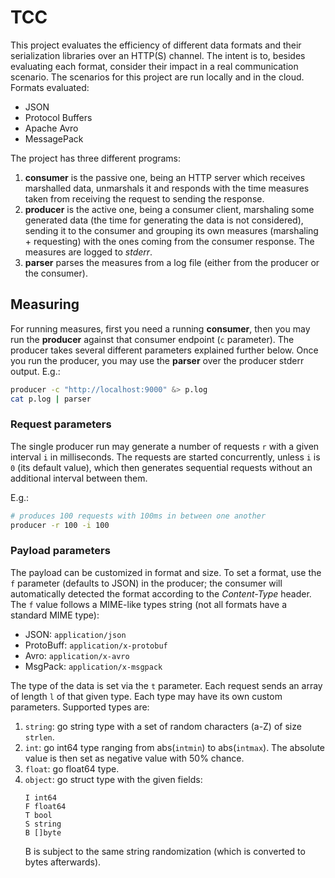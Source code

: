 # TCC

This project evaluates the efficiency of different data formats and their serialization libraries over an HTTP(S) channel. The intent is to, besides evaluating each format, consider their impact in a real communication scenario. The scenarios for this project are run locally and in the cloud. Formats evaluated:  
* JSON
* Protocol Buffers
* Apache Avro
* MessagePack

The project has three different programs:  
1. **consumer** is the passive one, being an HTTP server which receives marshalled data, unmarshals it and responds with the time measures taken from receiving the request to sending the response.
2. **producer** is the active one, being a consumer client, marshaling some generated data (the time for generating the data is not considered), sending it to the consumer and grouping its own measures (marshaling + requesting) with the ones coming from the consumer response. The measures are logged to *stderr*.
3. **parser** parses the measures from a log file (either from the producer or the consumer).

## Measuring

For running measures, first you need a running **consumer**, then you may run the **producer** against that consumer endpoint (`c` parameter). The producer takes several different parameters explained further below. Once you run the producer, you may use the **parser** over the producer stderr output. E.g.:

```sh
producer -c "http://localhost:9000" &> p.log
cat p.log | parser
```

### Request parameters

The single producer run may generate a number of requests `r` with a given interval `i` in milliseconds. The requests are started concurrently, unless `i` is `0` (its default value), which then generates sequential requests without an additional interval between them.

E.g.:
```sh
# produces 100 requests with 100ms in between one another
producer -r 100 -i 100
```

### Payload parameters

The payload can be customized in format and size. To set a format, use the `f` parameter (defaults to JSON) in the producer; the consumer will automatically detected the format according to the *Content-Type* header. The `f` value follows a MIME-like types string (not all formats have a standard MIME type):
* JSON: `application/json`
* ProtoBuff: `application/x-protobuf`
* Avro: `application/x-avro`
* MsgPack: `application/x-msgpack`

The type of the data is set via the `t` parameter. Each request sends an array of length `l` of that given type. Each type may have its own custom parameters. Supported types are:

1. `string`: go string type with a set of random characters (a-Z) of size `strlen`.
2. `int`: go int64 type ranging from abs(`intmin`) to abs(`intmax`). The absolute value is then set as negative value with 50% chance.
3. `float`: go float64 type.
4. `object`: go struct type with the given fields:
    ```
    I int64
	F float64
	T bool
	S string
	B []byte
    ```
    B is subject to the same string randomization (which is converted to bytes afterwards).